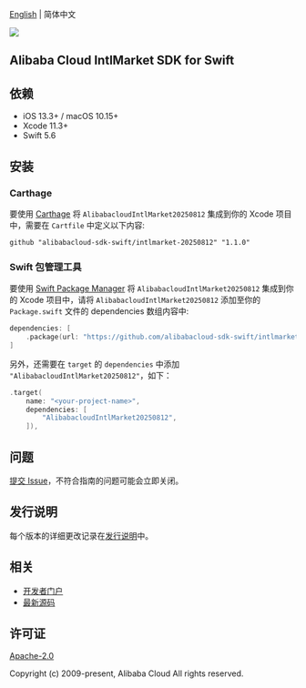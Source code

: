 [English](README.md) | 简体中文

![](https://aliyunsdk-pages.alicdn.com/icons/AlibabaCloud.svg)

## Alibaba Cloud IntlMarket SDK for Swift

## 依赖

- iOS 13.3+ / macOS 10.15+
- Xcode 11.3+
- Swift 5.6

## 安装

### Carthage

要使用 [Carthage](https://github.com/Carthage/Carthage) 将 `AlibabacloudIntlMarket20250812` 集成到你的 Xcode 项目中，需要在 `Cartfile` 中定义以下内容:

```ogdl
github "alibabacloud-sdk-swift/intlmarket-20250812" "1.1.0"
```

### Swift 包管理工具

要使用 [Swift Package Manager](https://swift.org/package-manager/) 将 `AlibabacloudIntlMarket20250812` 集成到你的 Xcode 项目中，请将 `AlibabacloudIntlMarket20250812` 添加至你的 `Package.swift` 文件的 dependencies 数组内容中:

```swift
dependencies: [
    .package(url: "https://github.com/alibabacloud-sdk-swift/intlmarket-20250812.git", from: "1.1.0")
]
```

另外，还需要在 `target` 的 `dependencies` 中添加 `"AlibabacloudIntlMarket20250812"`，如下：

```swift
.target(
    name: "<your-project-name>",
    dependencies: [
        "AlibabacloudIntlMarket20250812",
    ]),
```

## 问题

[提交 Issue](https://github.com/alibabacloud-sdk-swift/intlmarket-20250812/issues/new)，不符合指南的问题可能会立即关闭。

## 发行说明

每个版本的详细更改记录在[发行说明](./ChangeLog.txt)中。

## 相关

* [开发者门户](https://next.api.aliyun.com/home)
* [最新源码](https://github.com/alibabacloud-sdk-swift/intlmarket-20250812)

## 许可证

[Apache-2.0](http://www.apache.org/licenses/LICENSE-2.0)

Copyright (c) 2009-present, Alibaba Cloud All rights reserved.
